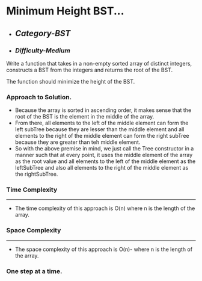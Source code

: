 # Minimum Height BST...

- ## **_Category-BST_**
- ### **_Difficulty-Medium_**

Write a function that takes in a non-empty sorted array of distinct integers, constructs a BST from the integers and returns the root of the BST.

The function should minimize the height of the BST.

### Approach to Solution.

- Because the array is sorted in ascending order, it makes sense that the root of the BST is the element in the middle of the array.
- From there, all elements to the left of the middle element can form the left subTree because they are lesser than the middle element and all elements to the right of the middle element can form the right subTree because they are greater than teh middle element.
- So with the above premise in mind, we just call the Tree constructor in a manner such that at every point, it uses the middle element of the array as the root value and all elements to the left of the middle element as the leftSubTree and also all elements to the right of the middle element as the rightSubTree.

### Time Complexity

---

- The time complexity of this approach is O(n) where n is the length of the array.

### Space Complexity

---

- The space complexity of this approach is O(n)- where n is the length of the array.

### One step at a time.
